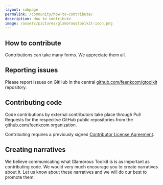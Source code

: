 ```yaml
---
layout: subpage
permalink: /community/how-to-contribute/
description: How to contribute
image: /assets/pictures/glamoroustoolkit-icon.png
---
```


<section id="components">
  <div class="container pt-5 pb-5 jumbotron-small">
    <div class="row">
      <div class="col-12">
        <h1>How to contribute</h1>
        <p class="lead">
          Contributions can take many forms. We appreciate them all.
        </p>
        <h2>Reporting issues</h2>
        <p>
          Please report issues on GitHub in the central <a href="https://github.com/feenkcom/gtoolkit">github.com/feenkcom/gtoolkit</a> repository.
        </p>
        <h2>Contributing code</h2>
        <p>
          Code contributions by external contributors take place through Pull Requests for the respecitve GitHub public repositories from the <a href="https://github.com/feenkcom">github.com/feenkcom</a> organization.
        </p>
        <p>
          Contributing requires a previously signed <a href="../cla">Contributor License Agreement</a>.
        </p>
        <h2>Creating narratives</h2>
        <p>We believe communicating what Glamorous Toolkit is is as important as contributing code. We would very much encourage you to create narratives about it. Let us know about these narratives and we will do our best to promote them.</p>
      </div>
    </div>
  </div>
</section>